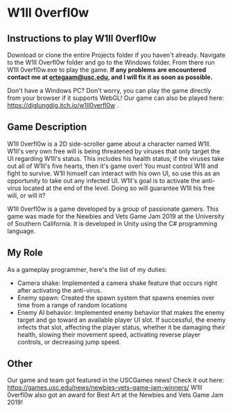# W1ll 0verfl0w

## Instructions to play W1ll 0verfl0w 
Download or clone the entire Projects folder if you haven't already. Navigate to the W1ll Overfl0w folder and go to the Windows 
folder. From there run W1ll 0verfl0w.exe to play the game. **If any problems are encountered contact me at ortegaam@usc.edu, and I 
will fix it as soon as possible.**

Don't have a Windows PC? Don't worry, you can play the game directly from your browser if it supports WebGL! Our game can also be
played here: https://diglungdig.itch.io/w1ll0verfl0w .

## Game Description
W1ll 0verfl0w is a 2D side-scroller game about a character named W1ll. W1ll's very own free will is being threatened by viruses
that only target the UI regarding W1ll's status. This includes his health status; if the viruses take out all of W1ll's five 
hearts, then it's game over! You must control W1ll and fight to survive. W1ll himself can interact with his own UI, so use this
as an opportunity to take out any infected UI. W1ll's goal is to activate the anti-virus located at the end of the level. 
Doing so will guarantee W1ll his free will, or will it?

W1ll 0verfl0w is a game developed by a group of passionate gamers. This game was made for the Newbies and Vets Game Jam 2019 at 
the University of Southern California. It is developed in Unity using the C# programming language.

## My Role 
As a gameplay programmer, here's the list of my duties:
- Camera shake: Implemented a camera shake feature that occurs right after activating the anti-virus.
- Enemy spawn: Created the spawn system that spawns enemies over time from a range of random locations
- Enemy AI behavior: Implemented enemy behavior that makes the enemy target and go toward an available player UI slot. If 
successful, the enemy infects that slot, affecting the player status, whether it be damaging their health, slowing their movement 
speed, activating reverse player controls, or decreasing jump speed.

## Other
Our game and team got featured in the USCGames news! Check it out here: https://games.usc.edu/news/newbies-vets-game-jam-winners/
W1ll 0verfl0w also got an award for Best Art at the Newbies and Vets Game Jam 2019!

